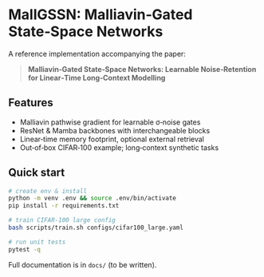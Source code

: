 MallGSSN: Malliavin‑Gated State‑Space Networks
=============================================
A reference implementation accompanying the paper:
> **Malliavin‑Gated State‑Space Networks: Learnable Noise‑Retention for Linear‑Time Long‑Context Modelling**

Features
--------
* Malliavin pathwise gradient for learnable σ‑noise gates
* ResNet & Mamba backbones with interchangeable blocks
* Linear‑time memory footprint, optional external retrieval
* Out‑of‑box CIFAR‑100 example; long‑context synthetic tasks

Quick start
-----------
```bash
# create env & install
python -m venv .env && source .env/bin/activate
pip install -r requirements.txt

# train CIFAR‑100 large config
bash scripts/train.sh configs/cifar100_large.yaml

# run unit tests
pytest -q
```
Full documentation is in `docs/` (to be written).

